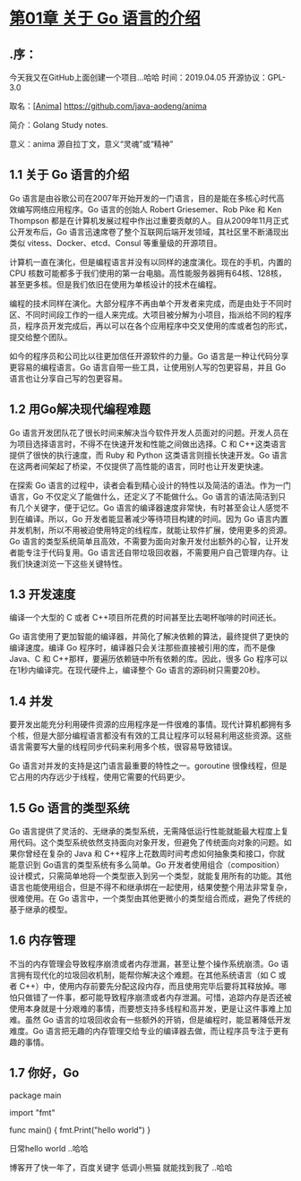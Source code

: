 <h1><a href="https://github.com/java-aodeng/anima/blob/master/docs/1.md">第01章 关于 Go 语言的介绍</a></h1>

## .序：
今天我又在GitHub上面创建一个项目...哈哈 时间：2019.04.05 开源协议：GPL-3.0

取名：[<a href="https://github.com/java-aodeng/anima">Anima</a>] https://github.com/java-aodeng/anima

简介：Golang Study notes.

意义：anima 源自拉丁文，意义“灵魂”或“精神”

## 1.1 关于 Go 语言的介绍
Go 语言是由谷歌公司在2007年开始开发的一门语言，目的是能在多核心时代高效编写网络应用程序。Go 语言的创始人 Robert Griesemer、Rob Pike 和 Ken Thompson 都是在计算机发展过程中作出过重要贡献的人。自从2009年11月正式公开发布后，Go 语言迅速席卷了整个互联网后端开发领域，其社区里不断涌现出类似 vitess、Docker、etcd、Consul 等重量级的开源项目。

计算机一直在演化，但是编程语言并没有以同样的速度演化。现在的手机，内置的 CPU 核数可能都多于我们使用的第一台电脑。高性能服务器拥有64核、128核，甚至更多核。但是我们依旧在使用为单核设计的技术在编程。

编程的技术同样在演化。大部分程序不再由单个开发者来完成，而是由处于不同时区、不同时间段工作的一组人来完成。大项目被分解为小项目，指派给不同的程序员，程序员开发完成后，再以可以在各个应用程序中交叉使用的库或者包的形式，提交给整个团队。

如今的程序员和公司比以往更加信任开源软件的力量。Go 语言是一种让代码分享更容易的编程语言。Go 语言自带一些工具，让使用别人写的包更容易，并且 Go 语言也让分享自己写的包更容易。

## 1.2 用Go解决现代编程难题
Go 语言开发团队花了很长时间来解决当今软件开发人员面对的问题。开发人员在为项目选择语言时，不得不在快速开发和性能之间做出选择。C 和 C++这类语言提供了很快的执行速度，而 Ruby 和 Python 这类语言则擅长快速开发。Go 语言在这两者间架起了桥梁，不仅提供了高性能的语言，同时也让开发更快速。

在探索 Go 语言的过程中，读者会看到精心设计的特性以及简洁的语法。作为一门语言，Go 不仅定义了能做什么，还定义了不能做什么。Go 语言的语法简洁到只有几个关键字，便于记忆。Go 语言的编译器速度非常快，有时甚至会让人感觉不到在编译。所以，Go 开发者能显著减少等待项目构建的时间。因为 Go 语言内置并发机制，所以不用被迫使用特定的线程库，就能让软件扩展，使用更多的资源。Go 语言的类型系统简单且高效，不需要为面向对象开发付出额外的心智，让开发者能专注于代码复用。Go 语言还自带垃圾回收器，不需要用户自己管理内存。让我们快速浏览一下这些关键特性。

## 1.3 开发速度
编译一个大型的 C 或者 C++项目所花费的时间甚至比去喝杯咖啡的时间还长。

Go 语言使用了更加智能的编译器，并简化了解决依赖的算法，最终提供了更快的编译速度。编译 Go 程序时，编译器只会关注那些直接被引用的库，而不是像 Java、C 和 C++那样，要遍历依赖链中所有依赖的库。因此，很多 Go 程序可以在1秒内编译完。在现代硬件上，编译整个 Go 语言的源码树只需要20秒。

## 1.4 并发
要开发出能充分利用硬件资源的应用程序是一件很难的事情。现代计算机都拥有多个核，但是大部分编程语言都没有有效的工具让程序可以轻易利用这些资源。这些语言需要写大量的线程同步代码来利用多个核，很容易导致错误。

Go 语言对并发的支持是这门语言最重要的特性之一。goroutine 很像线程，但是它占用的内存远少于线程，使用它需要的代码更少。

## 1.5 Go 语言的类型系统
Go 语言提供了灵活的、无继承的类型系统，无需降低运行性能就能最大程度上复用代码。这个类型系统依然支持面向对象开发，但避免了传统面向对象的问题。如果你曾经在复杂的 Java 和 C++程序上花数周时间考虑如何抽象类和接口，你就能意识到 Go语言的类型系统有多么简单。Go 开发者使用组合（composition）设计模式，只需简单地将一个类型嵌入到另一个类型，就能复用所有的功能。其他语言也能使用组合，但是不得不和继承绑在一起使用，结果使整个用法非常复杂，很难使用。在 Go 语言中，一个类型由其他更微小的类型组合而成，避免了传统的基于继承的模型。

## 1.6 内存管理
不当的内存管理会导致程序崩溃或者内存泄漏，甚至让整个操作系统崩溃。Go 语言拥有现代化的垃圾回收机制，能帮你解决这个难题。在其他系统语言（如 C 或者 C++）中，使用内存前要先分配这段内存，而且使用完毕后要将其释放掉。哪怕只做错了一件事，都可能导致程序崩溃或者内存泄漏。可惜，追踪内存是否还被使用本身就是十分艰难的事情，而要想支持多线程和高并发，更是让这件事难上加难。虽然 Go 语言的垃圾回收会有一些额外的开销，但是编程时，能显著降低开发难度。Go 语言把无趣的内存管理交给专业的编译器去做，而让程序员专注于更有趣的事情。

## 1.7 你好，Go

package main

import "fmt"

func main()  {
	fmt.Print("hello world")
}

日常hello world ..哈哈

博客开了快一年了，百度关键字 低调小熊猫 就能找到我了 ..哈哈
